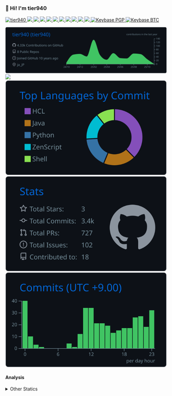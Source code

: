### 👋 Hi! I'm tier940

<p align="left"> 
  <a href="https://github.com/tier940/tier940/">
    <img src="https://komarev.com/ghpvc/?username=tier940" alt="tier940" />
  </a>
  <a href="http://twitter.com/tier940">
    <img height="20" src="https://img.shields.io/twitter/follow/tier940?label=Twitter&logo=twitter&style=flat" />
  </a>
  <a href="https://github.com/tier940">
    <img height="20" src="https://img.shields.io/github/followers/tier940?label=follow&logo=github&style=flat" />
  </a>
  <a href="https://www.reddit.com/user/tier940">
    <img height="20" src="https://img.shields.io/reddit/user-karma/combined/tier940?label=Reddit&logo=reddit&style=flat" />
  </a>
  <a href="https://stackoverflow.com/users/17317833/tier940">
    <img height="20" src="https://img.shields.io/stackexchange/stackoverflow/r/17317833?label=StackOverflow&logo=stack-overflow&style=flat" />
  </a>
  <a href="https://zenn.dev/tier940">
    <img height="20" src="https://zenn.badge.nikaera.com/s/tier940/likes" />
  </a>
  <a href="https://zenn.dev/tier940">
    <img height="20" src="https://zenn.badge.nikaera.com/s/tier940/followers" />
  </a>
  <a href="https://zenn.dev/tier940">
    <img height="20" src="https://zenn.badge.nikaera.com/s/tier940/articles" />
  </a>
  <a href="http://qiita.com/tier940">
    <img height="20" src="https://qiita-badge.apiapi.app/s/tier940/posts.svg" />
  </a>
  <a href="http://qiita.com/tier940">
    <img height="20" src="https://qiita-badge.apiapi.app/s/tier940/contributions.svg" />
  </a>
  <a href="https://github.com/tier940/tier940/">
    <img height="20" src="https://github.com/tier940/tier940/actions/workflows/main.yml/badge.svg" />
  </a>
  <a href="https://keybase.io/tier940">
    <img alt="Keybase PGP" src="https://img.shields.io/keybase/pgp/tier940">
  </a>
  <a href="https://keybase.io/tier940">
    <img alt="Keybase BTC" src="https://img.shields.io/keybase/btc/tier940">
  </a>
</p>

[![](https://raw.githubusercontent.com/tier940/tier940/main/profile-summary-card-output/github_dark/0-profile-details.svg)](https://github.com/vn7n24fzkq/github-profile-summary-cards)
[![](https://raw.githubusercontent.com/tier940/tier940/main/profile-summary-card-output/github_dark/1-repos-per-language.svg)](https://github.com/vn7n24fzkq/github-profile-summary-cards) [![](https://raw.githubusercontent.com/tier940/tier940/main/profile-summary-card-output/github_dark/2-most-commit-language.svg)](https://github.com/vn7n24fzkq/github-profile-summary-cards)
[![](https://raw.githubusercontent.com/tier940/tier940/main/profile-summary-card-output/github_dark/3-stats.svg)](https://github.com/vn7n24fzkq/github-profile-summary-cards) [![](https://raw.githubusercontent.com/tier940/tier940/main/profile-summary-card-output/github_dark/4-productive-time.svg)](https://github.com/vn7n24fzkq/github-profile-summary-cards)


#### Analysis
<!-- <img height="150" src="https://github.com/tier940/tier940/blob/master/images/stat.svg" alt="Alternative Text"/> -->

<details>
  <summary>Other Statics</summary>
  <!--START_SECTION:waka-->
![Code Time](http://img.shields.io/badge/Code%20Time-4%2C328%20hrs%2025%20mins-blue)

**🐱 My GitHub Data** 

> 📦 34.9 kB Used in GitHub's Storage 
 > 
> 💼 Opted to Hire
 > 
> 📜 8 Public Repositories 
 > 
> 🔑 5 Private Repositories 
 > 
**I'm an Early 🐤** 

```text
🌞 Morning                2489 commits        ████░░░░░░░░░░░░░░░░░░░░░   16.27 % 
🌆 Daytime                5616 commits        █████████░░░░░░░░░░░░░░░░   36.71 % 
🌃 Evening                5611 commits        █████████░░░░░░░░░░░░░░░░   36.68 % 
🌙 Night                  1582 commits        ███░░░░░░░░░░░░░░░░░░░░░░   10.34 % 
```
📅 **I'm Most Productive on Saturday** 

```text
Monday                   1513 commits        ██░░░░░░░░░░░░░░░░░░░░░░░   09.89 % 
Tuesday                  2512 commits        ████░░░░░░░░░░░░░░░░░░░░░   16.42 % 
Wednesday                1872 commits        ███░░░░░░░░░░░░░░░░░░░░░░   12.24 % 
Thursday                 1616 commits        ███░░░░░░░░░░░░░░░░░░░░░░   10.56 % 
Friday                   2134 commits        ███░░░░░░░░░░░░░░░░░░░░░░   13.95 % 
Saturday                 2866 commits        █████░░░░░░░░░░░░░░░░░░░░   18.73 % 
Sunday                   2785 commits        █████░░░░░░░░░░░░░░░░░░░░   18.20 % 
```


📊 **This Week I Spent My Time On** 

```text
🕑︎ Time Zone: Asia/Tokyo

💬 Programming Languages: 
Other                    31 hrs 53 mins      ████████████████████░░░░░   78.77 % 
Java                     6 hrs 35 mins       ████░░░░░░░░░░░░░░░░░░░░░   16.27 % 
YAML                     20 mins             ░░░░░░░░░░░░░░░░░░░░░░░░░   00.85 % 
JSON                     19 mins             ░░░░░░░░░░░░░░░░░░░░░░░░░   00.80 % 
Groovy                   15 mins             ░░░░░░░░░░░░░░░░░░░░░░░░░   00.63 % 

🔥 Editors: 
Edge                     30 hrs 46 mins      ███████████████████░░░░░░   76.01 % 
IntelliJ IDEA            7 hrs 22 mins       █████░░░░░░░░░░░░░░░░░░░░   18.23 % 
VS Code                  1 hr 18 mins        █░░░░░░░░░░░░░░░░░░░░░░░░   03.22 % 
Chrome                   1 hr 1 min          █░░░░░░░░░░░░░░░░░░░░░░░░   02.55 % 

💻 Operating System: 
Windows                  36 hrs 20 mins      ██████████████████████░░░   89.76 % 
Mac                      3 hrs 2 mins        ██░░░░░░░░░░░░░░░░░░░░░░░   07.51 % 
Unknown OS               1 hr 1 min          █░░░░░░░░░░░░░░░░░░░░░░░░   02.55 % 
Linux                    4 mins              ░░░░░░░░░░░░░░░░░░░░░░░░░   00.19 % 
```

**I Mostly Code in Java** 

```text
Java                     14 repos            ████████████░░░░░░░░░░░░░   48.28 % 
ZenScript                3 repos             ███░░░░░░░░░░░░░░░░░░░░░░   10.34 % 
Python                   2 repos             ██░░░░░░░░░░░░░░░░░░░░░░░   06.90 % 
Astro                    1 repo              █░░░░░░░░░░░░░░░░░░░░░░░░   03.45 % 
HTML                     1 repo              █░░░░░░░░░░░░░░░░░░░░░░░░   03.45 % 
```



**Timeline**

![Lines of Code chart](https://raw.githubusercontent.com/tier940/tier940/main/assets/bar_graph.png)


 Last Updated on 21/08/2024 00:07:40 UTC
<!--END_SECTION:waka-->
</details>
